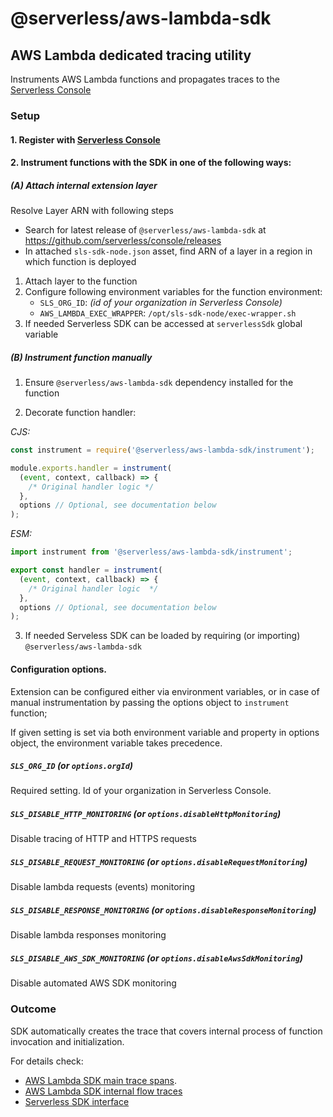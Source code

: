 # @serverless/aws-lambda-sdk

## AWS Lambda dedicated tracing utility

Instruments AWS Lambda functions and propagates traces to the [Serverless Console](https://www.serverless.com/console/docs)

### Setup

#### 1. Register with [Serverless Console](https://console.serverless.com/)

#### 2. Instrument functions with the SDK in one of the following ways:

##### (A) Attach internal extension layer

Resolve Layer ARN with following steps

- Search for latest release of `@serverless/aws-lambda-sdk` at https://github.com/serverless/console/releases
- In attached `sls-sdk-node.json` asset, find ARN of a layer in a region in which function is deployed

1. Attach layer to the function
2. Configure following environment variables for the function environment:
   - `SLS_ORG_ID`: _(id of your organization in Serverless Console)_
   - `AWS_LAMBDA_EXEC_WRAPPER`: `/opt/sls-sdk-node/exec-wrapper.sh`
3. If needed Serverless SDK can be accessed at `serverlessSdk` global variable

##### (B) Instrument function manually

1. Ensure `@serverless/aws-lambda-sdk` dependency installed for the function

2. Decorate function handler:

_CJS:_

```javascript
const instrument = require('@serverless/aws-lambda-sdk/instrument');

module.exports.handler = instrument(
  (event, context, callback) => {
    /* Original handler logic */
  },
  options // Optional, see documentation below
);
```

_ESM:_

```javascript
import instrument from '@serverless/aws-lambda-sdk/instrument';

export const handler = instrument(
  (event, context, callback) => {
    /* Original handler logic  */
  },
  options // Optional, see documentation below
);
```

3. If needed Serveless SDK can be loaded by requiring (or importing) `@serverless/aws-lambda-sdk`

#### Configuration options.

Extension can be configured either via environment variables, or in case of manual instrumentation by passing the options object to `instrument` function;

If given setting is set via both environment variable and property in options object, the environment variable takes precedence.

##### `SLS_ORG_ID` (or `options.orgId`)

Required setting. Id of your organization in Serverless Console.

##### `SLS_DISABLE_HTTP_MONITORING` (or `options.disableHttpMonitoring`)

Disable tracing of HTTP and HTTPS requests

##### `SLS_DISABLE_REQUEST_MONITORING` (or `options.disableRequestMonitoring`)

Disable lambda requests (events) monitoring

##### `SLS_DISABLE_RESPONSE_MONITORING` (or `options.disableResponseMonitoring`)

Disable lambda responses monitoring

##### `SLS_DISABLE_AWS_SDK_MONITORING` (or `options.disableAwsSdkMonitoring`)

Disable automated AWS SDK monitoring

### Outcome

SDK automatically creates the trace that covers internal process of function invocation and initialization.

For details check:

- [AWS Lambda SDK main trace spans](docs/sdk-trace.md).
- [AWS Lambda SDK internal flow traces](docs/monitoring.md)
- [Serverless SDK interface](docs/sdk.md)

